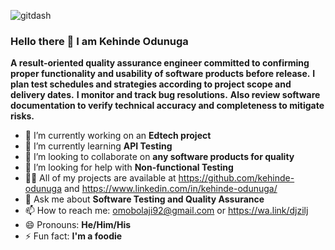 
![gitdash](https://github.com/kehinde-odunuga/kehinde-odunuga/assets/94455737/91d9d84b-3362-49c9-83f0-4cabd81f6249)

  ### Hello there 👋 I am Kehinde Odunuga


**A result-oriented quality assurance engineer committed to confirming proper functionality and usability of software products before release.**
**I plan test schedules and strategies according to project scope and delivery dates.**
**I monitor and track bug resolutions.**
**Also review software documentation to verify technical accuracy and completeness to mitigate risks.**


- 🔭 I’m currently working on an **Edtech project**
- 🌱 I’m currently learning **API Testing**
- 👯 I’m looking to collaborate on **any software products for quality**
- 🤔 I’m looking for help with **Non-functional Testing**
- 👨‍💻 All of my projects are available at https://github.com/kehinde-odunuga and https://www.linkedin.com/in/kehinde-odunuga/
- 💬 Ask me about **Software Testing and Quality Assurance**
- 📫 How to reach me: omobolaji92@gmail.com or https://wa.link/djzilj
- 😄 Pronouns: **He/Him/His**
- ⚡ Fun fact: **I'm a foodie**


